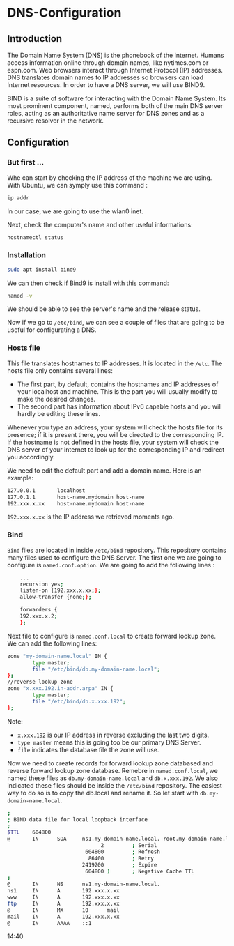 # DNS-Configuration

## Introduction

The Domain Name System (DNS) is the phonebook of the Internet. Humans access information online through domain names, like nytimes.com or espn.com. Web browsers interact through Internet Protocol (IP) addresses. DNS translates domain names to IP addresses so browsers can load Internet resources. In order to have a DNS server, we will use BIND9.

BIND is a suite of software for interacting with the Domain Name System. Its most prominent component, named, performs both of the main DNS server roles, acting as an authoritative name server for DNS zones and as a recursive resolver in the network.

## Configuration

### But first ...

Whe can start by checking the IP address of the machine we are using. With Ubuntu, we can symply use this command : 
```sh
ip addr
```
In our case, we are going to use the wlan0 inet.

Next, check the computer's name and other useful informations:
```sh
hostnamectl status
```

### Installation

```sh
sudo apt install bind9
```
We can then check if Bind9 is install with this command:
```sh
named -v
```
We should be able to see the server's name and the release status.

Now if we go to `/etc/bind`, we can see a couple of files that are going to be useful for configurating a DNS.

### Hosts file

This file translates hostnames to IP addresses. It is located in the `/etc`. The hosts file only contains several lines:
- The first part, by default, contains the hostnames and IP addresses of your localhost and machine. This is the part you will usually modify to make the desired changes.
- The second part has information about IPv6 capable hosts and you will hardly be editing these lines.

Whenever you type an address, your system will check the hosts file for its presence; if it is present there, you will be directed to the corresponding IP. If the hostname is not defined in the hosts file, your system will check the DNS server of your internet to look up for the corresponding IP and redirect you accordingly.

We need to edit the default part and add a domain name. Here is an example:

```sh
127.0.0.1       localhost
127.0.1.1       host-name.mydomain host-name
192.xxx.x.xx    host-name.mydomain host-name
```

`192.xxx.x.xx` is the IP address we retrieved moments ago.

### Bind

`Bind` files are located in inside `/etc/bind` repository. This repository contains many files used to configure the DNS Server. The first one we are going to configure is `named.conf.option`. We are going to add the following lines :

```sh
    ...
    recursion yes;
    listen-on {192.xxx.x.xx;};
    allow-transfer {none;};

    forwarders {
    192.xxx.x.2;
    };
```

Next file to configure is `named.conf.local` to create forward lookup zone. We can add the following lines:

```sh
zone "my-domain-name.local" IN {
        type master;
        file "/etc/bind/db.my-domain-name.local";
};
//reverse lookup zone
zone "x.xxx.192.in-addr.arpa" IN {
        type master;
        file "/etc/bind/db.x.xxx.192";
};
```
Note: 
- `x.xxx.192` is our IP address in reverse excluding the last two digits.
- `type master` means this is going too be our primary DNS Server.
- `file` indicates the database file the zone will use.

Now we need to create records for forward lookup zone databased and reverse forward lookup zone database. Remebre in `named.conf.local`, we named these files as `db.my-domain-name.local` and `db.x.xxx.192`. We also indicated these files should be inside the `/etc/bind` repository. The easiest way to do so is to copy the db.local and rename it. So let start with `db.my-domain-name.local`.

```sh
;
; BIND data file for local loopback interface
;
$TTL    604800
@       IN      SOA     ns1.my-domain-name.local. root.my-domain-name.local. (
                              2         ; Serial
                         604800         ; Refresh
                          86400         ; Retry
                        2419200         ; Expire
                         604800 )       ; Negative Cache TTL
;
@       IN      NS      ns1.my-domain-name.local.
ns1     IN      A       192.xxx.x.xx
www     IN      A       192.xxx.x.xx
ftp     IN      A       192.xxx.x.xx
@       IN      MX      10      mail
mail    IN      A       192.xxx.x.xx
@       IN      AAAA    ::1
```

14:40
